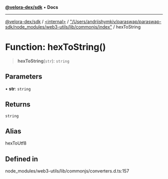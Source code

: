 [**@velora-dex/sdk**](../../../../README.md) • **Docs**

***

[@velora-dex/sdk](../../../../globals.md) / [\<internal\>](../../../README.md) / ["/Users/andriishymkiv/paraswap/paraswap-sdk/node\_modules/web3-utils/lib/commonjs/index"](../README.md) / hexToString

# Function: hexToString()

> **hexToString**(`str`): `string`

## Parameters

• **str**: `string`

## Returns

`string`

## Alias

hexToUtf8

## Defined in

node\_modules/web3-utils/lib/commonjs/converters.d.ts:157
